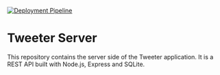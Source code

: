 [![Deployment Pipeline](https://github.com/felipe-najson/tweeter-server/actions/workflows/pipeline.yml/badge.svg)](https://github.com/felipe-najson/tweeter-server/actions/workflows/pipeline.yml)

# Tweeter Server

This repository contains the server side of the Tweeter application. It is a REST API built with Node.js, Express and SQLite.
